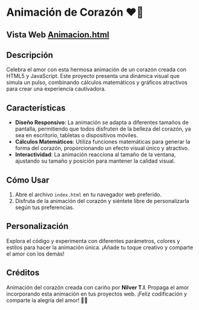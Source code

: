 # Animación de Corazón ❤️💖

## Vista Web  [Animacion.html](https://corazonanimado.netlify.app/)

## Descripción
Celebra el amor con esta hermosa animación de un corazón creada con HTML5 y JavaScript. Este proyecto presenta una dinámica visual que simula un pulso, combinando cálculos matemáticos y gráficos atractivos para crear una experiencia cautivadora.

## Características
- **Diseño Responsivo**: La animación se adapta a diferentes tamaños de pantalla, permitiendo que todos disfruten de la belleza del corazón, ya sea en escritorio, tabletas o dispositivos móviles.
- **Cálculos Matemáticos**: Utiliza funciones matemáticas para generar la forma del corazón, proporcionando un efecto visual único y atractivo.
- **Interactividad**: La animación reacciona al tamaño de la ventana, ajustando su tamaño y posición para mantener la calidad visual.

## Cómo Usar
1. Abre el archivo `index.html` en tu navegador web preferido.
2. Disfruta de la animación del corazón y siéntete libre de personalizarla según tus preferencias.

## Personalización
Explora el código y experimenta con diferentes parámetros, colores y estilos para hacer la animación única. ¡Añade tu toque creativo y comparte el amor con los demás!

## Créditos
Animación del corazón creada con cariño por **Nilver T.I**. Propaga el amor incorporando esta animación en tus proyectos web. ¡Feliz codificación y comparte la alegría del amor! 💖✨
